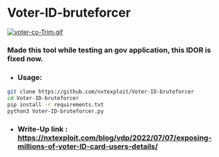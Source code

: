 # Voter-ID-bruteforcer


[![voter-co-Trim.gif](https://i.postimg.cc/SxVdX9Xs/voter-co-Trim.gif)](https://i.postimg.cc/SxVdX9Xs/voter-co-Trim.gif)

### Made this tool while testing an gov application, this IDOR is fixed now.
- ### Usage:

```bash
git clone https://github.com/nxtexploit/Voter-ID-bruteforcer 
cd Voter-ID-bruteforcer 
pip install -r requirements.txt
python3 Voter-ID-bruteforcer.py
```
- ### Write-Up link : https://nxtexploit.com/blog/vdp/2022/07/07/exposing-millions-of-voter-ID-card-users-details/
